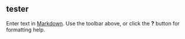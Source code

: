 ## tester

Enter text in [Markdown](http://daringfireball.net/projects/markdown/). Use the toolbar above, or click the **?** button for formatting help.
